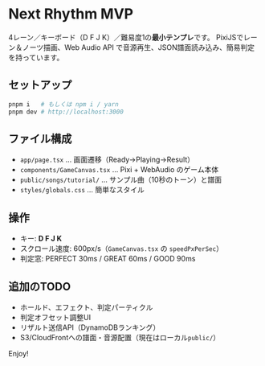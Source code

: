 
# Next Rhythm MVP

4レーン／キーボード（D F J K）／難易度1の**最小テンプレ**です。
PixiJSでレーン＆ノーツ描画、Web Audio API で音源再生、JSON譜面読み込み、簡易判定を持っています。

## セットアップ
```bash
pnpm i   # もしくは npm i / yarn
pnpm dev # http://localhost:3000
```

## ファイル構成
- `app/page.tsx` … 画面遷移（Ready→Playing→Result）
- `components/GameCanvas.tsx` … Pixi + WebAudio のゲーム本体
- `public/songs/tutorial/` … サンプル曲（10秒のトーン）と譜面
- `styles/globals.css` … 簡単なスタイル

## 操作
- キー: **D F J K**
- スクロール速度: 600px/s（`GameCanvas.tsx` の `speedPxPerSec`）
- 判定窓: PERFECT 30ms / GREAT 60ms / GOOD 90ms

## 追加のTODO
- ホールド、エフェクト、判定パーティクル
- 判定オフセット調整UI
- リザルト送信API（DynamoDBランキング）
- S3/CloudFrontへの譜面・音源配置（現在はローカル`public/`）

Enjoy!
